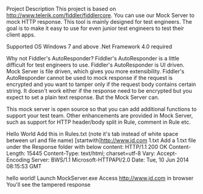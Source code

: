 Project Description
This project is based on http://www.telerik.com/fiddler/fiddlercore. You can use our Mock Server to mock HTTP response. This tool is mainly designed for test engineers. The goal is to make it easy to use for even junior test engineers to test their client apps. 

Supported OS
Windows 7 and above
.Net Framework 4.0 required

Why not Fiddler's AutoResponder?
Fiddler's AutoResponder is a little difficult for test engineers to use.
Fiddler's AutoResponder is UI driven. Mock Server is file driven, which gives you more extensibility.
Fiddler's AutoResponder cannot be used to mock response if the request is encrypted and you want to tamper only if the request body contains certain string. It doesn't work either if the response need to be encrypted but you expect to set a plain text response. But the Mock Server can.

This mock server is open source so that you can add additional functions to support your test team.
Other enhancements are provided in Mock Server, such as support for HTTP header/body split in Rule, comment in Rule etc.

Hello World
Add this in Rules.txt (note it's tab instead of white space between url and file name)
[startwith]http://www.jd.com 1.txt
Add a 1.txt file under the Response folder with below content:
HTTP/1.1 200 OK
Content-Length: 15445
Content-Type: text/html; charset=utf-8
Vary: Accept-Encoding
Server: BWS/1.1 Microsoft-HTTPAPI/2.0
Date: Tue, 10 Jun 2014 08:15:53 GMT

hello world!
Launch MockServer.exe
Access http://www.jd.com in browser
You'll see the tampered response